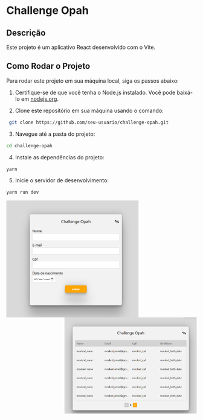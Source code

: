 # Challenge Opah

## Descrição

Este projeto é um aplicativo React desenvolvido com o Vite.

## Como Rodar o Projeto

Para rodar este projeto em sua máquina local, siga os passos abaixo:

1. Certifique-se de que você tenha o Node.js instalado. Você pode baixá-lo em [nodejs.org](https://nodejs.org/).

2. Clone este repositório em sua máquina usando o comando:

```bash
 git clone https://github.com/seu-usuario/challenge-opah.git
```

3.  Navegue até a pasta do projeto:

```bash
cd challenge-opah
```

4.  Instale as dependências do projeto:

```bash
yarn
```

5.  Inicie o servidor de desenvolvimento:

```bash
yarn run dev
```

<!-- Imagem à esquerda -->
<img src="src/assets/form.jpeg" alt="Formulário" align="left" width="350"/>

<!-- Imagem à direita -->
<img src="src/assets/list.jpeg" alt="Lista" align="right" width="350"/>
